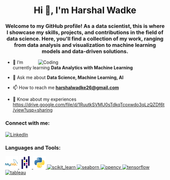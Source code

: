 <h1 align="center">Hi 👋, I'm Harshal Wadke</h1>
<h3 align="center">Welcome to my GitHub profile! As a data scientist, this is where I showcase my skills, projects, and contributions in the field of data science. Here, you'll find a collection of my work, ranging from data analysis and visualization to machine learning models and data-driven solutions.</h3>

<img align="right" alt="Coding" width="400" src="https://cdn.dribbble.com/users/1162077/screenshots/3848914/programmer.gif">

- 🌱 I’m currently learning **Data Analytics with Machine Learning**

- 💬 Ask me about **Data Science, Machine Learning, AI**

- 📫 How to reach me **harshalwadke26@gmail.com**

- 📄 Know about my experiences https://drive.google.com/file/d/1RuutkSVMU0sTdkqTcoxwdo3qLzQZDf6t/view?usp=sharing
<h3 align="left">Connect with me:</h3>
<p align="left">
  <a href="https://www.linkedin.com/in/wadkeharshal/" target="_blank">
    <img align="center" src="https://raw.githubusercontent.com/rahuldkjain/github-profile-readme-generator/master/src/images/icons/Social/linked-in-alt.svg" alt="LinkedIn" height="30" width="40" />
  </a>
</p>
<h3 align="left">Languages and Tools:</h3>
<p align="left">
  <a href="https://www.mysql.com/" target="_blank" rel="noreferrer">
    <img src="https://raw.githubusercontent.com/devicons/devicon/master/icons/mysql/mysql-original-wordmark.svg" alt="mysql" width="40" height="40"/>
  </a>
  <a href="https://pandas.pydata.org/" target="_blank" rel="noreferrer">
    <img src="https://raw.githubusercontent.com/devicons/devicon/2ae2a900d2f041da66e950e4d48052658d850630/icons/pandas/pandas-original.svg" alt="pandas" width="40" height="40"/>
  </a>
  <a href="https://www.python.org" target="_blank" rel="noreferrer">
    <img src="https://raw.githubusercontent.com/devicons/devicon/master/icons/python/python-original.svg" alt="python" width="40" height="40"/>
  </a>
  <a href="https://scikit-learn.org/" target="_blank" rel="noreferrer">
    <img src="https://upload.wikimedia.org/wikipedia/commons/0/05/Scikit_learn_logo_small.svg" alt="scikit_learn" width="40" height="40"/>
  </a>
  <a href="https://seaborn.pydata.org/" target="_blank" rel="noreferrer">
    <img src="https://seaborn.pydata.org/_images/logo-mark-lightbg.svg" alt="seaborn" width="40" height="40"/>
  </a>
  <a href="https://opencv.org/" target="_blank" rel="noreferrer"> <img src="https://www.vectorlogo.zone/logos/opencv/opencv-icon.svg" alt="opencv" width="40" height="40"/> 
  </a>
  <a href="https://www.tensorflow.org" target="_blank" rel="noreferrer"> <img src="https://www.vectorlogo.zone/logos/tensorflow/tensorflow-icon.svg" alt="tensorflow" width="40" height="40"/> 
  </a>
  <a href="https://www.tableau.com/" target="_blank" rel="noreferrer"> <img png="https://www.lib.washington.edu/dataservices/images/Tableau_Software_logo.png/image_view_fullscreen" alt="tableau" width="40" height="40"/> 
  </a>
</p>

